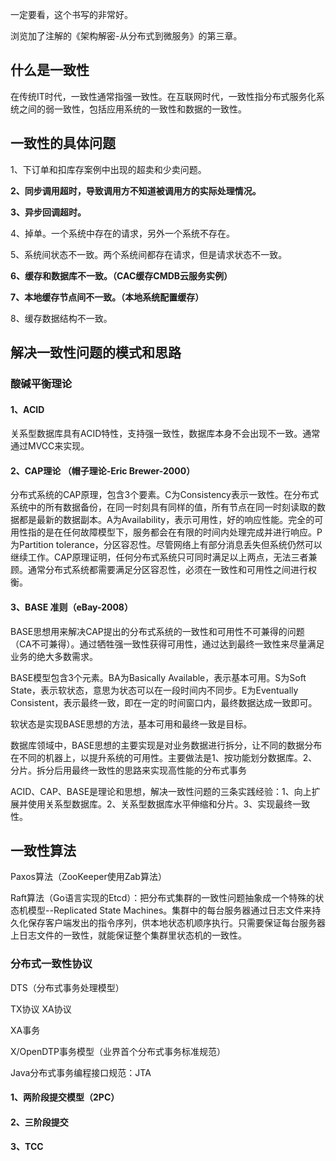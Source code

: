 一定要看，这个书写的非常好。

浏览加了注解的《架构解密-从分布式到微服务》的第三章。



## 什么是一致性

在传统IT时代，一致性通常指强一致性。在互联网时代，一致性指分布式服务化系统之间的弱一致性，包括应用系统的一致性和数据的一致性。



## 一致性的具体问题

1、下订单和扣库存案例中出现的超卖和少卖问题。

**2、同步调用超时，导致调用方不知道被调用方的实际处理情况。**

**3、异步回调超时。**

4、掉单。一个系统中存在的请求，另外一个系统不存在。

5、系统间状态不一致。两个系统间都存在请求，但是请求状态不一致。

**6、缓存和数据库不一致。（CAC缓存CMDB云服务实例）**

**7、本地缓存节点间不一致。（本地系统配置缓存）**

8、缓存数据结构不一致。



## 解决一致性问题的模式和思路

### 酸碱平衡理论

#### 1、ACID

关系型数据库具有ACID特性，支持强一致性，数据库本身不会出现不一致。通常通过MVCC来实现。

#### 2、CAP理论 （帽子理论-Eric Brewer-2000）

分布式系统的CAP原理，包含3个要素。C为Consistency表示一致性。在分布式系统中的所有数据备份，在同一时刻具有同样的值，所有节点在同一时刻读取的数据都是最新的数据副本。A为Availability，表示可用性，好的响应性能。完全的可用性指的是在任何故障模型下，服务都会在有限的时间内处理完成并进行响应。P为Partition tolerance，分区容忍性。尽管网络上有部分消息丢失但系统仍然可以继续工作。CAP原理证明，任何分布式系统只可同时满足以上两点，无法三者兼顾。通常分布式系统都需要满足分区容忍性，必须在一致性和可用性之间进行权衡。

#### 3、BASE 准则（eBay-2008）

BASE思想用来解决CAP提出的分布式系统的一致性和可用性不可兼得的问题（CA不可兼得）。通过牺牲强一致性获得可用性，通过达到最终一致性来尽量满足业务的绝大多数需求。

BASE模型包含3个元素。BA为Basically Available，表示基本可用。S为Soft State，表示软状态，意思为状态可以在一段时间内不同步。E为Eventually Consistent，表示最终一致，即在一定的时间窗口内，最终数据达成一致即可。

软状态是实现BASE思想的方法，基本可用和最终一致是目标。

数据库领域中，BASE思想的主要实现是对业务数据进行拆分，让不同的数据分布在不同的机器上，以提升系统的可用性。主要做法是1、按功能划分数据库。2、分片。拆分后用最终一致性的思路来实现高性能的分布式事务



ACID、CAP、BASE是理论和思想，解决一致性问题的三条实践经验：1、向上扩展并使用关系型数据库。2、关系型数据库水平伸缩和分片。3、实现最终一致性。



## 一致性算法

Paxos算法（ZooKeeper使用Zab算法）

Raft算法（Go语言实现的Etcd）：把分布式集群的一致性问题抽象成一个特殊的状态机模型--Replicated State Machines。集群中的每台服务器通过日志文件来持久化保存客户端发出的指令序列，供本地状态机顺序执行。只需要保证每台服务器上日志文件的一致性，就能保证整个集群里状态机的一致性。



### 分布式一致性协议

DTS（分布式事务处理模型）

TX协议 XA协议

XA事务

X/OpenDTP事务模型（业界首个分布式事务标准规范）

Java分布式事务编程接口规范：JTA

#### 1、两阶段提交模型（2PC）

#### 2、三阶段提交

#### 3、TCC



